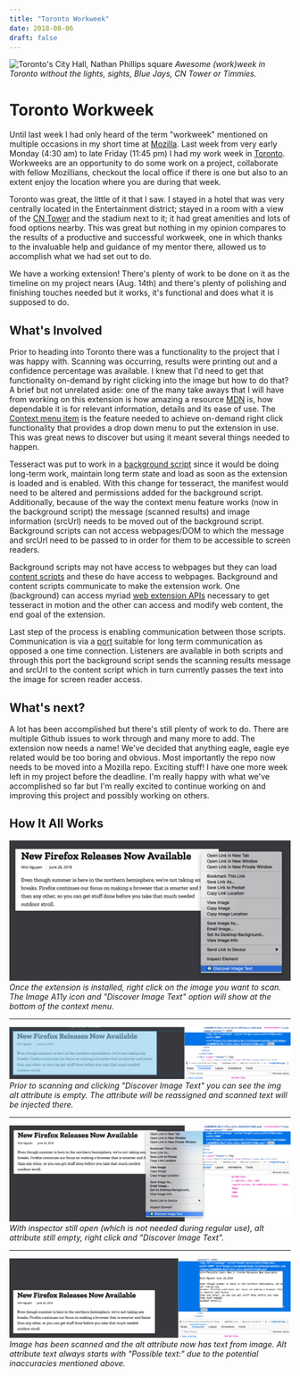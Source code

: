 ```yaml
---
title: "Toronto Workweek"
date: 2018-08-06
draft: false
---
```


![Toronto's City Hall, Nathan Phillips square](https://www.macleans.ca/wp-content/uploads/2016/07/MAC31_TORONTO-ARCHITECTURE_POST01.jpg) _Awesome (work)week in Toronto without the lights, sights, Blue Jays, CN Tower or Timmies._


# Toronto Workweek

Until last week I had only heard of the term "workweek" mentioned on multiple occasions in my short time at [Mozilla](www.mozilla.org). Last week from very early Monday (4:30 am) to late Friday (11:45 pm) I had my work week in [Toronto](https://en.wikipedia.org/wiki/Toronto). Workweeks are an opportunity to do some work on a project, collaborate with fellow Mozillians, checkout the local office if there is one but also to an extent enjoy the location where you are during that week.

Toronto was great, the little of it that I saw. I stayed in a hotel that was very centrally located in the Entertainment district; stayed in a room with a view of the [CN Tower](https://en.wikipedia.org/wiki/CN_Tower) and the stadium next to it; it had great amenities and lots of food options nearby. This was great but nothing in my opinion compares to the results of a productive and successful workweek, one in which thanks to the invaluable help and guidance of my mentor there, allowed us to accomplish what we had set out to do.

We have a working extension! There's plenty of work to be done on it as the timeline on my project nears (Aug. 14th) and there's plenty of polishing and finishing touches needed but it works, it's functional and does what it is supposed to do.

## What's Involved

Prior to heading into Toronto there was a functionality to the project that I was happy with. Scanning was occurring, results were printing out and a confidence percentage was available. I knew that I'd need to get that functionality on-demand by right clicking into the image but how to do that? A brief but not unrelated aside: one of the many take aways that I will have from working on this extension is how amazing a resource [MDN](https://developer.mozilla.org/en-US/) is, how dependable it is for relevant information, details and its ease of use.
The [Context menu item](https://developer.mozilla.org/en-US/docs/Mozilla/Add-ons/WebExtensions/user_interface/Context_menu_items) is the feature needed to achieve on-demand right click functionality that provides a drop down menu to put the extension in use. This was great news to discover but using it meant several things needed to happen.

Tesseract was put to work in a [background script](https://developer.mozilla.org/en-US/docs/Mozilla/Add-ons/WebExtensions/Anatomy_of_a_WebExtension#Background_scripts) since it would be doing long-term work, maintain long term state and load as soon as the extension is loaded and is enabled. With this change for tesseract, the manifest would need to be altered and permissions added for the background script. Additionally, because of the way the context menu feature works (now in the background script) the message (scanned results) and image information (srcUrl) needs to be moved out of the background script. Background scripts can not access webpages/DOM to which the message and srcUrl need to be passed to in order for them to be accessible to screen readers.

Background scripts may not have access to webpages but they can load [content scripts](https://developer.mozilla.org/en-US/docs/Mozilla/Add-ons/WebExtensions/Content_scripts) and these do have access to webpages. Background and content scripts communicate to make the extension work. One (background) can access myriad [web extension APIs](https://developer.mozilla.org/en-US/docs/Mozilla/Add-ons/WebExtensions/API) necessary to get tesseract in motion and the other can access and modify web content, the end goal of the extension.

Last step of the process is enabling communication between those scripts. Communication is via a [port](https://developer.mozilla.org/en-US/docs/Mozilla/Add-ons/WebExtensions/API/runtime/connect) suitable for long term communication as opposed a one time connection. Listeners are available in both scripts and through this port the background script sends the scanning results message and srcUrl to the content script which in turn currently passes the text into the image for screen reader access.

## What's next?

A lot has been accomplished but there's still plenty of work to do. There are multiple Github issues to work through and many more to add. The extension now needs a name! We've decided that anything eagle, eagle eye related would be too boring and obvious. Most importantly the repo now needs to be moved into a Mozilla repo. Exciting stuff! I have one more week left in my project before the deadline. I'm really happy with what we've accomplished so far but I'm really excited to continue working on and improving this project and possibly working on others.

## How It All Works

![Screenshot of image with text, right click drop down menu](https://raw.githubusercontent.com/hamletv/Images/master/Image%20A11y/Screen%20Shot%202018-08-01%20at%2010.54.34%20PM.png)
_Once the extension is installed, right click on the image you want to scan. The Image A11y icon and "Discover Image Text" option will show at the bottom of the context menu._
***

![Screenshot of image with text, inspector open showing image attributes](https://raw.githubusercontent.com/hamletv/Images/master/Image%20A11y/Screen%20Shot%202018-08-01%20at%2010.58.20%20PM.png)
_Prior to scanning and clicking "Discover Image Text" you can see the img alt attribute is empty. The attribute will be reassigned and scanned text will be injected there._
***

![Screenshot of image with text, inspector open, clicking on Image A11y icon](https://raw.githubusercontent.com/hamletv/Images/master/Image%20A11y/Screen%20Shot%202018-08-01%20at%2010.58.56%20PM.png)
_With inspector still open (which is not needed during regular use), alt attribute still empty, right click and "Discover Image Text"._
***

![Screenshot of image with text, inspector open, Image A11y clicked](https://raw.githubusercontent.com/hamletv/Images/master/Image%20A11y/Screen%20Shot%202018-08-01%20at%2011.00.36%20PM.png)
_Image has been scanned and the alt attribute now has text from image. Alt attribute text always starts with "Possible text:" due to the potential inaccuracies mentioned above._
